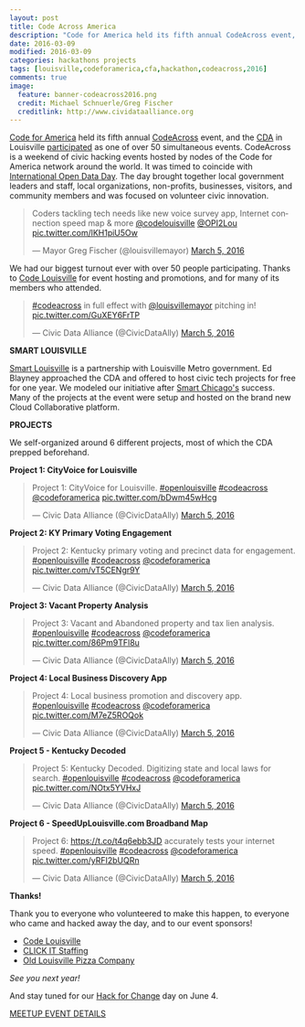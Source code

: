 ```yaml
---
layout: post
title: Code Across America
description: "Code for America held its fifth annual CodeAcross event, and the CDA in Louisville participated. CodeAcross is a weekend of civic hacking events hosted by nodes of the Code for America network around the world. It is timed to coincide with International Open Data Day."
date: 2016-03-09
modified: 2016-03-09
categories: hackathons projects
tags: [louisville,codeforamerica,cfa,hackathon,codeacross,2016]
comments: true
image:
  feature: banner-codeacross2016.png
  credit: Michael Schnuerle/Greg Fischer
  creditlink: http://www.cividataalliance.org
---
```


[Code for America](http://www.codeforamerica.org/) held its fifth annual [CodeAcross](https://www.codeforamerica.org/events/codeacross-2016/) event, and the [CDA](http://www.codeforamerica.org/brigade/Civic-Data-Alliance/) in Louisville [participated](http://www.meetup.com/Louisville-Civic-Data-Alliance/events/228640160/) as one of over 50 simultaneous events. CodeAcross is a weekend of civic hacking events hosted by nodes of the Code for America network around the world. It was timed to coincide with [International Open Data Day](http://opendataday.org/).  The day brought together local government leaders and staff, local organizations, non-profits, businesses, visitors, and community members and was focused on volunteer civic innovation.

<blockquote class="twitter-tweet" data-lang="en"><p lang="en" dir="ltr">Coders tackling tech needs like new voice survey app, Internet connection speed map &amp; more <a href="https://twitter.com/codelouisville">@codelouisville</a> <a href="https://twitter.com/OPI2Lou">@OPI2Lou</a> <a href="https://t.co/lKH1piU5Ow">pic.twitter.com/lKH1piU5Ow</a></p>&mdash; Mayor Greg Fischer (@louisvillemayor) <a href="https://twitter.com/louisvillemayor/status/706171180886134784">March 5, 2016</a></blockquote>

We had our biggest turnout ever with over 50 people participating. Thanks to [Code Louisville](http://www.codelouisville.org/) for event hosting and promotions, and for many of its members who attended.

<blockquote class="twitter-tweet" data-lang="en"><p lang="en" dir="ltr"><a href="https://twitter.com/hashtag/codeacross?src=hash">#codeacross</a> in full effect with <a href="https://twitter.com/louisvillemayor">@louisvillemayor</a> pitching in! <a href="https://t.co/GuXEY6FrTP">pic.twitter.com/GuXEY6FrTP</a></p>&mdash; Civic Data Alliance (@CivicDataAlly) <a href="https://twitter.com/CivicDataAlly/status/706161083803901952">March 5, 2016</a></blockquote>

**SMART LOUISVILLE**

[Smart Louisville](http://www.smartlouisville.com) is a partnership with Louisville Metro government.  Ed Blayney approached the CDA and offered to host civic tech projects for free for one year.  We modeled our initiative after [Smart Chicago's](http://www.smartchicagocollaborative.org/) success.  Many of the projects at the event were setup and hosted on the brand new Cloud Collaborative platform.

**PROJECTS**

We self-organized around 6 different projects, most of which the CDA prepped beforehand.

**Project 1: CityVoice for Louisville**

<blockquote class="twitter-tweet" data-lang="en"><p lang="en" dir="ltr">Project 1: CityVoice for Louisville. <a href="https://twitter.com/hashtag/openlouisville?src=hash">#openlouisville</a> <a href="https://twitter.com/hashtag/codeacross?src=hash">#codeacross</a> <a href="https://twitter.com/codeforamerica">@codeforamerica</a> <a href="https://t.co/bDwm45wHcg">pic.twitter.com/bDwm45wHcg</a></p>&mdash; Civic Data Alliance (@CivicDataAlly) <a href="https://twitter.com/CivicDataAlly/status/706230339631489024">March 5, 2016</a></blockquote>


**Project 2: KY Primary Voting Engagement**

<blockquote class="twitter-tweet" data-lang="en"><p lang="en" dir="ltr">Project 2: Kentucky primary voting and precinct data for engagement. <a href="https://twitter.com/hashtag/openlouisville?src=hash">#openlouisville</a> <a href="https://twitter.com/hashtag/codeacross?src=hash">#codeacross</a> <a href="https://twitter.com/codeforamerica">@codeforamerica</a> <a href="https://t.co/vT5CENgr9Y">pic.twitter.com/vT5CENgr9Y</a></p>&mdash; Civic Data Alliance (@CivicDataAlly) <a href="https://twitter.com/CivicDataAlly/status/706230993955459072">March 5, 2016</a></blockquote>


**Project 3: Vacant Property Analysis**

<blockquote class="twitter-tweet" data-lang="en"><p lang="en" dir="ltr">Project 3: Vacant and Abandoned property and tax lien analysis. <a href="https://twitter.com/hashtag/openlouisville?src=hash">#openlouisville</a> <a href="https://twitter.com/hashtag/codeacross?src=hash">#codeacross</a> <a href="https://twitter.com/codeforamerica">@codeforamerica</a> <a href="https://t.co/86Pm9TFl8u">pic.twitter.com/86Pm9TFl8u</a></p>&mdash; Civic Data Alliance (@CivicDataAlly) <a href="https://twitter.com/CivicDataAlly/status/706231757033639936">March 5, 2016</a></blockquote>



**Project 4: Local Business Discovery App**

<blockquote class="twitter-tweet" data-lang="en"><p lang="en" dir="ltr">Project 4: Local business promotion and discovery app. <a href="https://twitter.com/hashtag/openlouisville?src=hash">#openlouisville</a> <a href="https://twitter.com/hashtag/codeacross?src=hash">#codeacross</a> <a href="https://twitter.com/codeforamerica">@codeforamerica</a> <a href="https://t.co/M7eZ5ROQok">pic.twitter.com/M7eZ5ROQok</a></p>&mdash; Civic Data Alliance (@CivicDataAlly) <a href="https://twitter.com/CivicDataAlly/status/706231928794566657">March 5, 2016</a></blockquote>


**Project 5 - Kentucky Decoded**


<blockquote class="twitter-tweet" data-lang="en"><p lang="en" dir="ltr">Project 5: Kentucky Decoded. Digitizing state and local laws for search. <a href="https://twitter.com/hashtag/openlouisville?src=hash">#openlouisville</a> <a href="https://twitter.com/hashtag/codeacross?src=hash">#codeacross</a> <a href="https://twitter.com/codeforamerica">@codeforamerica</a> <a href="https://t.co/NOtx5YVHxJ">pic.twitter.com/NOtx5YVHxJ</a></p>&mdash; Civic Data Alliance (@CivicDataAlly) <a href="https://twitter.com/CivicDataAlly/status/706232340905857024">March 5, 2016</a></blockquote>



**Project 6 - SpeedUpLouisville.com Broadband Map**

<blockquote class="twitter-tweet" data-lang="en"><p lang="en" dir="ltr">Project 6: <a href="https://t.co/t4q6ebb3JD">https://t.co/t4q6ebb3JD</a> accurately tests your internet speed. <a href="https://twitter.com/hashtag/openlouisville?src=hash">#openlouisville</a> <a href="https://twitter.com/hashtag/codeacross?src=hash">#codeacross</a> <a href="https://twitter.com/codeforamerica">@codeforamerica</a> <a href="https://t.co/yRFI2bUQRn">pic.twitter.com/yRFI2bUQRn</a></p>&mdash; Civic Data Alliance (@CivicDataAlly) <a href="https://twitter.com/CivicDataAlly/status/706234467216715776">March 5, 2016</a></blockquote>


**Thanks!**

Thank you to everyone who volunteered to make this happen, to everyone who came and hacked away the day, and to our event sponsors!

- [Code Louisville](http://www.codelouisville.org/)
- [CLICK IT Staffing](http://clickitstaffing.com/)
- [Old Louisville Pizza Company](https://www.facebook.com/Old-Louisville-Pizza-Company-350225461851587/)

*See you next year!*

And stay tuned for our [Hack for Change](http://www.civicdataalliance.org/national-day-of-civic-hacking-louisville/) day on June 4.

<a href="http://www.meetup.com/Louisville-Civic-Data-Alliance/events/228640160/" target="new" >MEETUP EVENT DETAILS</a>
